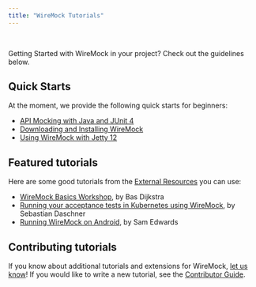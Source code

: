 ```yaml
---
title: "WireMock Tutorials"
---
```


<!-- TODO: Review and update relative links for Starlight structure -->


<br>

Getting Started with WireMock in your project?
Check out the guidelines below.

## Quick Starts

At the moment, we provide the following quick starts for beginners:

- [API Mocking with Java and JUnit 4](../quickstart/java-junit/)
- [Downloading and Installing WireMock](../download-and-installation/)
- [Using WireMock with Jetty 12](../jetty-12/)

<!-- TODO: Add standalone in Docker -->

## Featured tutorials

Here are some good tutorials from the [External Resources](../external-resources/) you can use:

- [WireMock Basics Workshop](https://github.com/basdijkstra/wiremock-workshop), by Bas Dijkstra
- [Running your acceptance tests in Kubernetes using WireMock](https://blog.sebastian-daschner.com/entries/acceptance_tests_wiremock_kubernetes), by Sebastian Daschner
- [Running WireMock on Android](https://handstandsam.com/2016/01/30/running-wiremock-on-android/), by Sam Edwards

## Contributing tutorials

If you know about additional tutorials and extensions for WireMock,
[let us know](https://github.com/wiremock/wiremock.org/issues/new?assignees=&labels=documentation&template=3_documentation+copy.yml&title=Add%20Tutorial%20to%20listing)!
If you would like to write a new tutorial, see the [Contributor Guide](https://github.com/wiremock/community/tree/main/contributing#tutorials-and-guides).
